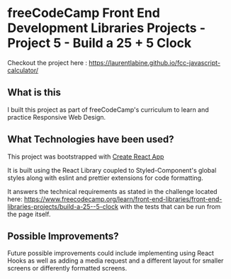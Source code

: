 # freeCodeCamp Front End Development Libraries Projects - Project 5 - Build a 25 + 5 Clock

Checkout the project here : https://laurentlabine.github.io/fcc-javascript-calculator/

## What is this

I built this project as part of freeCodeCamp's curriculum to learn and practice Responsive Web Design.

## What Technologies have been used?

This project was bootstrapped with [Create React App](https://github.com/facebook/create-react-app)

It is built using the React Library coupled to Styled-Component's global styles along with eslint and prettier extensions for code formatting.

It answers the technical requirements as stated in the challenge located here: https://www.freecodecamp.org/learn/front-end-libraries/front-end-libraries-projects/build-a-25--5-clock with the tests that can be run from the page itself.

## Possible Improvements?

Future possible improvements could include implementing using React Hooks as well as adding a media request and a different layout for smaller screens or differently formatted screens. 

